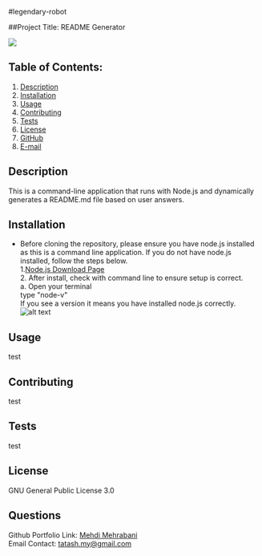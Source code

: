 #legendary-robot

##Project Title: README Generator

<a href="https://choosealicense.com/licenses/gpl-3.0" target="_blank"><img src="https://img.shields.io/badge/License-GPLv3-blue.svg" /></a>

## Table of Contents:

1. [Description](#description)
2. [Installation](#Installation)
3. [Usage](#Usage)
4. [Contributing](#Contributing)
5. [Tests](#Tests)
6. [License](#License)
7. [GitHub](#GitHub)
8. [E-mail](#E-mail)

## Description

This is a command-line application that runs with Node.js and dynamically generates a README.md file based on user answers.

## Installation

- Before cloning the repository, please ensure you have node.js installed as this is a command line application. If you do not have node.js installed, follow the steps below. <br> 1.[Node.js Download Page](https.//nodejs.org/en/download/)<br>2. After install, check with command line to ensure setup is correct.<br>a. Open your terminal<br>type "node-v"<br>If you see a version it means you have installed node.js correctly.<br>![alt text](./assets/img/img/node-install-confirmation.png)

## Usage

test

## Contributing

test

## Tests

test

## License

GNU General Public License 3.0

## Questions

Github Portfolio Link: [Mehdi Mehrabani](https://github.com/mmehr1988)<br>
Email Contact: tatash.my@gmail.com
